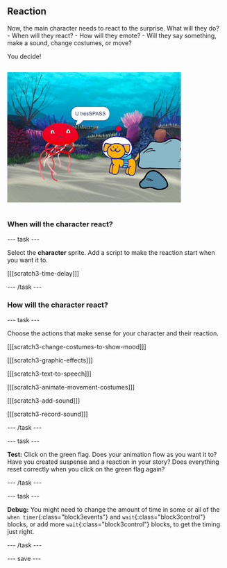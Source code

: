 ## Reaction

<div style="display: flex; flex-wrap: wrap">
<div style="flex-basis: 200px; flex-grow: 1; margin-right: 15px;">
Now, the main character needs to react to the surprise. What will they do? 
- When will they react?
- How will they emote? 
- Will they say something, make a sound, change costumes, or move? 

You decide!
</div>
<div>

![The 'Trespasser' project showing the reaction to the surprise.](images/tresspass.png)

</div>
</div>

### When will the character react?

--- task ---

Select the **character** sprite. Add a script to make the reaction start when you want it to.

[[[scratch3-time-delay]]]

--- /task ---

### How will the character react?

--- task ---

Choose the actions that make sense for your character and their reaction.

[[[scratch3-change-costumes-to-show-mood]]]

[[[scratch3-graphic-effects]]]

[[[scratch3-text-to-speech]]]

[[[scratch3-animate-movement-costumes]]]

[[[scratch3-add-sound]]]

[[[scratch3-record-sound]]]

--- /task ---

--- task ---

**Test:** Click on the green flag. Does your animation flow as you want it to? Have you created suspense and a reaction in your story? Does everything reset correctly when you click on the green flag again?

--- /task ---

--- task ---

**Debug:** You might need to change the amount of time in some or all of the `when timer`{:class="block3events"} and `wait`{:class="block3control"} blocks, or add more `wait`{:class="block3control"} blocks, to get the timing just right.

--- /task ---

--- save ---
